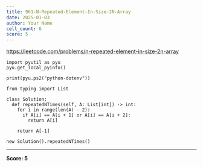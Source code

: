 ```yaml
---
title: 961-N-Repeated-Element-In-Size-2N-Array
date: 2025-01-03
author: Your Name
cell_count: 6
score: 5
---
```


https://leetcode.com/problems/n-repeated-element-in-size-2n-array


```
import pyutil as pyu
pyu.get_local_pyinfo()
```


```
print(pyu.ps2("python-dotenv"))
```


```
from typing import List
```


```
class Solution:
  def repeatedNTimes(self, A: List[int]) -> int:
    for i in range(len(A) - 2):
      if A[i] == A[i + 1] or A[i] == A[i + 2]:
        return A[i]

    return A[-1]
```


```
new Solution().repeatedNTimes()
```


---
**Score: 5**